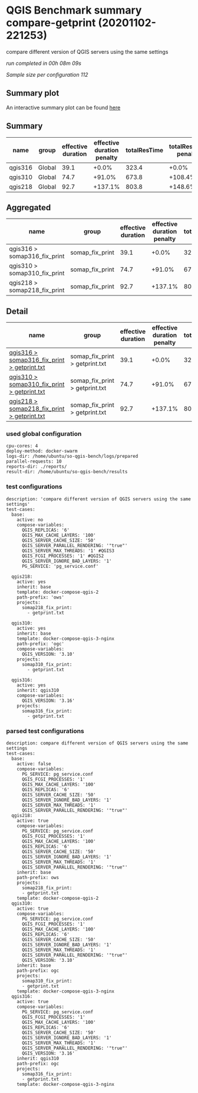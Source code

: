 # QGIS Benchmark summary compare-getprint (20201102-221253)


compare different version of QGIS servers using the same settings

_run completed in 00h 08m 09s_

_Sample size per configuration 112_
## Summary plot
An interactive summary plot can be found [here](report_compare-getprint_20201102-221253_plot.html)

## Summary
| name    | group   |   effective duration | effective duration penalty   |   totalResTime | totalResTime penalty   |   medianResTime | medianResTime penalty   |   minResTime |   maxResTime |   responseSizeMB |   sampleCount |   errorCount |   memMaxMB |   memAvgMB |   memMinMB |   cpuMax% |   cpuAvg% |   cpuMin% |   errorPct |
|---------|---------|----------------------|------------------------------|----------------|------------------------|-----------------|-------------------------|--------------|--------------|------------------|---------------|--------------|------------|------------|------------|-----------|-----------|-----------|------------|
| qgis316 | Global  |                 39.1 | +0.0%                        |          323.4 | +0.0%                  |           550   | +0.0%                   |          156 |        32265 |             22.4 |           112 |            0 |     6360   |     5875   |     3106.9 |      86.2 |      70.5 |      14.2 |          0 |
| qgis310 | Global  |                 74.7 | +91.0%                       |          673.8 | +108.4%                |          3853.5 | +600.6%                 |         1782 |        40465 |             20.5 |           112 |            0 |     6077.4 |     5741.6 |     3069.9 |      90.1 |      72.8 |      14.2 |          0 |
| qgis218 | Global  |                 92.7 | +137.1%                      |          803.8 | +148.6%                |          6252   | +1036.7%                |          729 |        19174 |            224.1 |           112 |            0 |    10925.7 |     8654.6 |     2430.6 |      99.8 |      25.9 |       3   |          0 |

## Aggregated
| name                         | group           |   effective duration | effective duration penalty   |   totalResTime | totalResTime penalty   |   medianResTime | medianResTime penalty   |   minResTime |   maxResTime |   responseSizeMB |   sampleCount |   errorCount |   memMaxMB |   memAvgMB |   memMinMB |   cpuMax% |   cpuAvg% |   cpuMin% |   errorPct |
|------------------------------|-----------------|----------------------|------------------------------|----------------|------------------------|-----------------|-------------------------|--------------|--------------|------------------|---------------|--------------|------------|------------|------------|-----------|-----------|-----------|------------|
| qgis316 > somap316_fix_print | somap_fix_print |                 39.1 | +0.0%                        |          323.4 | +0.0%                  |           550   | +0.0%                   |          156 |        32265 |             22.4 |           112 |            0 |     6360   |     5875   |     3106.9 |      86.2 |      70.5 |      14.2 |          0 |
| qgis310 > somap310_fix_print | somap_fix_print |                 74.7 | +91.0%                       |          673.8 | +108.4%                |          3853.5 | +600.6%                 |         1782 |        40465 |             20.5 |           112 |            0 |     6077.4 |     5741.6 |     3069.9 |      90.1 |      72.8 |      14.2 |          0 |
| qgis218 > somap218_fix_print | somap_fix_print |                 92.7 | +137.1%                      |          803.8 | +148.6%                |          6252   | +1036.7%                |          729 |        19174 |            224.1 |           112 |            0 |    10925.7 |     8654.6 |     2430.6 |      99.8 |      25.9 |       3   |          0 |

## Detail
| name                                                                                                                                                            | group                          |   effective duration | effective duration penalty   |   totalResTime | totalResTime penalty   |   medianResTime | medianResTime penalty   |   sampleCount |   errorCount |   errorPct |   meanResTime |   minResTime |   maxResTime |   pct1ResTime |   pct2ResTime |   pct3ResTime |   throughput |   receivedKBytesPerSec |   sentKBytesPerSec |   responseSizeMB |   memMaxMB |   memAvgMB |   memMinMB |   cpuMax% |   cpuAvg% |   cpuMin% |
|-----------------------------------------------------------------------------------------------------------------------------------------------------------------|--------------------------------|----------------------|------------------------------|----------------|------------------------|-----------------|-------------------------|---------------|--------------|------------|---------------|--------------|--------------|---------------|---------------|---------------|--------------|------------------------|--------------------|------------------|------------|------------|------------|-----------|-----------|-----------|
| [qgis316 > somap316_fix_print > getprint.txt](../results/details/compare-getprint/20201102-221253/qgis316/somap316_fix_print/getprint.txt/dashboard/index.html) | somap_fix_print > getprint.txt |                 39.1 | +0.0%                        |          323.4 | +0.0%                  |           550   | +0.0%                   |           112 |            0 |          0 |       2887.1  |          156 |        32265 |        1483.9 |       31865   |       32258.1 |      3.32029 |                680.417 |           2.57244  |             22.4 |     6360   |     5875   |     3106.9 |      86.2 |      70.5 |      14.2 |
| [qgis310 > somap310_fix_print > getprint.txt](../results/details/compare-getprint/20201102-221253/qgis310/somap310_fix_print/getprint.txt/dashboard/index.html) | somap_fix_print > getprint.txt |                 74.7 | +91.0%                       |          673.8 | +108.4%                |          3853.5 | +600.6%                 |           112 |            0 |          0 |       6015.72 |         1782 |        40465 |        4589.7 |       38898   |       40460.1 |      1.61416 |                302.345 |           1.25059  |             20.5 |     6077.4 |     5741.6 |     3069.9 |      90.1 |      72.8 |      14.2 |
| [qgis218 > somap218_fix_print > getprint.txt](../results/details/compare-getprint/20201102-221253/qgis218/somap218_fix_print/getprint.txt/dashboard/index.html) | somap_fix_print > getprint.txt |                 92.7 | +137.1%                      |          803.8 | +148.6%                |          6252   | +1036.7%                |           112 |            0 |          0 |       7176.98 |          729 |        19174 |       13454.8 |       15849.5 |       18992.5 |      1.28557 |               2634.04  |           0.996011 |            224.1 |    10925.7 |     8654.6 |     2430.6 |      99.8 |      25.9 |       3   |

### used global configuration

```
cpu-cores: 4
deploy-method: docker-swarm
logs-dir: /home/ubuntu/so-qgis-bench/logs/prepared
parallel-requests: 10
reports-dir: ./reports/
result-dir: /home/ubuntu/so-qgis-bench/results

```
### test configurations

```
description: 'compare different version of QGIS servers using the same settings'
test-cases:
  base:
    active: no
    compose-variables:
      QGIS_REPLICAS: '6'
      QGIS_MAX_CACHE_LAYERS: '100'
      QGIS_SERVER_CACHE_SIZE: '50'
      QGIS_SERVER_PARALLEL_RENDERING: '"true"'
      QGIS_SERVER_MAX_THREADS: '1' #QGIS3
      QGIS_FCGI_PROCESSES: '1' #QGIS2
      QGIS_SERVER_IGNORE_BAD_LAYERS: '1'
      PG_SERVICE: 'pg_service.conf'

  qgis218:
    active: yes
    inherit: base
    template: docker-compose-qgis-2
    path-prefix: 'ows'
    projects:
      somap218_fix_print:
        - getprint.txt

  qgis310:
    active: yes
    inherit: base
    template: docker-compose-qgis-3-nginx
    path-prefix: 'ogc'
    compose-variables:
      QGIS_VERSION: '3.10'
    projects:
      somap310_fix_print:
        - getprint.txt

  qgis316:
    active: yes
    inherit: qgis310
    compose-variables:
      QGIS_VERSION: '3.16'
    projects:
      somap316_fix_print:
        - getprint.txt

```
### parsed test configurations

```
description: compare different version of QGIS servers using the same settings
test-cases:
  base:
    active: false
    compose-variables:
      PG_SERVICE: pg_service.conf
      QGIS_FCGI_PROCESSES: '1'
      QGIS_MAX_CACHE_LAYERS: '100'
      QGIS_REPLICAS: '6'
      QGIS_SERVER_CACHE_SIZE: '50'
      QGIS_SERVER_IGNORE_BAD_LAYERS: '1'
      QGIS_SERVER_MAX_THREADS: '1'
      QGIS_SERVER_PARALLEL_RENDERING: '"true"'
  qgis218:
    active: true
    compose-variables:
      PG_SERVICE: pg_service.conf
      QGIS_FCGI_PROCESSES: '1'
      QGIS_MAX_CACHE_LAYERS: '100'
      QGIS_REPLICAS: '6'
      QGIS_SERVER_CACHE_SIZE: '50'
      QGIS_SERVER_IGNORE_BAD_LAYERS: '1'
      QGIS_SERVER_MAX_THREADS: '1'
      QGIS_SERVER_PARALLEL_RENDERING: '"true"'
    inherit: base
    path-prefix: ows
    projects:
      somap218_fix_print:
      - getprint.txt
    template: docker-compose-qgis-2
  qgis310:
    active: true
    compose-variables:
      PG_SERVICE: pg_service.conf
      QGIS_FCGI_PROCESSES: '1'
      QGIS_MAX_CACHE_LAYERS: '100'
      QGIS_REPLICAS: '6'
      QGIS_SERVER_CACHE_SIZE: '50'
      QGIS_SERVER_IGNORE_BAD_LAYERS: '1'
      QGIS_SERVER_MAX_THREADS: '1'
      QGIS_SERVER_PARALLEL_RENDERING: '"true"'
      QGIS_VERSION: '3.10'
    inherit: base
    path-prefix: ogc
    projects:
      somap310_fix_print:
      - getprint.txt
    template: docker-compose-qgis-3-nginx
  qgis316:
    active: true
    compose-variables:
      PG_SERVICE: pg_service.conf
      QGIS_FCGI_PROCESSES: '1'
      QGIS_MAX_CACHE_LAYERS: '100'
      QGIS_REPLICAS: '6'
      QGIS_SERVER_CACHE_SIZE: '50'
      QGIS_SERVER_IGNORE_BAD_LAYERS: '1'
      QGIS_SERVER_MAX_THREADS: '1'
      QGIS_SERVER_PARALLEL_RENDERING: '"true"'
      QGIS_VERSION: '3.16'
    inherit: qgis310
    path-prefix: ogc
    projects:
      somap316_fix_print:
      - getprint.txt
    template: docker-compose-qgis-3-nginx

```